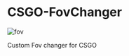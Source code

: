# CSGO-FovChanger



![fov](https://user-images.githubusercontent.com/82312581/170833786-08d8ccbf-4fb0-4041-a239-5dc550005ebd.PNG)



Custom Fov changer for CSGO
